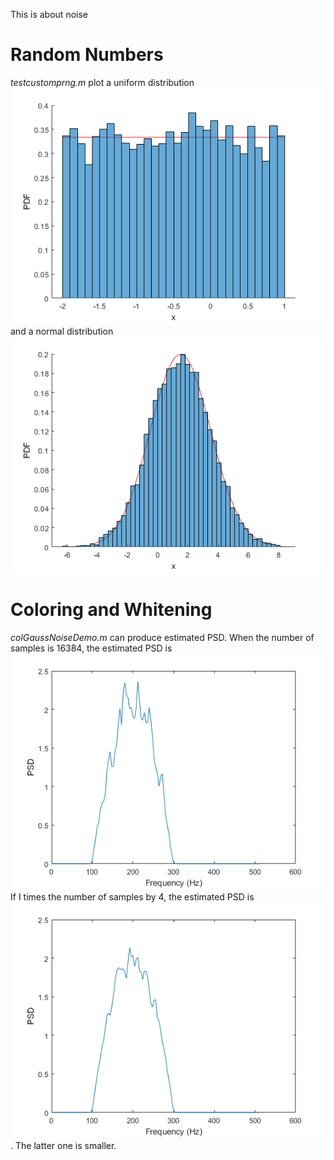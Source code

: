 This is about noise
# Random Numbers
_testcustomprng.m_ plot a uniform distribution ![uniform](https://raw.githubusercontent.com/guoxiaowhu/GWSC_NAOC/main/figs/unifom_dis.png) and a normal distribution
![normal](https://raw.githubusercontent.com/guoxiaowhu/GWSC_NAOC/main/figs/normal_dis.png)

# Coloring and Whitening
_colGaussNoiseDemo.m_ can produce estimated PSD. When the number of samples is 16384, the estimated PSD is ![1](https://raw.githubusercontent.com/guoxiaowhu/GWSC_NAOC/main/figs/PSD16384.png) If I times the number of samples by 4, the estimated PSD is ![4](https://raw.githubusercontent.com/guoxiaowhu/GWSC_NAOC/main/figs/PSD16384_4.png). The latter one is smaller.
